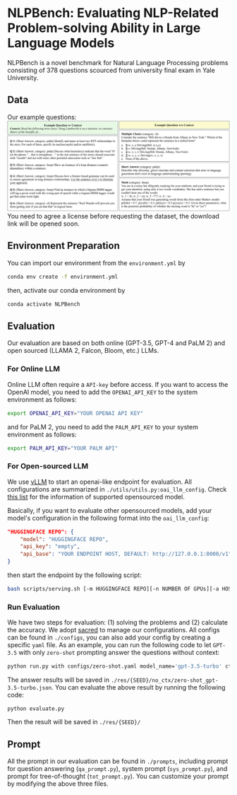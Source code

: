 # NLPBench: Evaluating NLP-Related Problem-solving Ability in Large Language Models


NLPBench is a novel benchmark for Natural Language Processing problems consisting of 378 questions scourced from university final exam in Yale University. 

## Data
Our example questions:
![Example Questions](assets/q_eg.png)
You need to agree a license before requesting the dataset, the download link will be opened soon.

## Environment Preparation
You can import our environment from the `environment.yml` by
```bash
conda env create -f environment.yml
```
then, activate our conda environment by
```bash
conda activate NLPBench
```

## Evaluation
Our evaluation are based on both online (GPT-3.5, GPT-4 and PaLM 2) and open sourced (LLAMA 2, Falcon, Bloom, etc.) LLMs.

### For Online LLM
Online LLM often require a `API-key` before access. If you want to access the OpenAI model, you need to add the `OPENAI_API_KEY` to the system environment as follows:
```bash
export OPENAI_API_KEY="YOUR OPENAI API KEY"
```
and for PaLM 2, you need to add the `PALM_API_KEY` to your system environment as follows:
```bash
export PALM_API_KEY="YOUR PALM API"
```

### For Open-sourced LLM
We use [vLLM](https://github.com/vllm-project/vllm) to start an openai-like endpoint for evaluation. All configurations are summarized in `./utils/utils.py:oai_llm_config`. Check [this list](https://vllm.readthedocs.io/en/latest/models/supported_models.html) for the information of supported opensourced model. 

Basically, if you want to evaluate other opensourced models, add your model's configuration in the following format into the `oai_llm_config`:
```json
"HUGGINGFACE REPO": {
    "model": "HUGGINGFACE REPO",
    "api_key": "empty",
    "api_base": "YOUR ENDPOINT HOST, DEFAULT: http://127.0.0.1:8000/v1",
}
```
then start the endpoint by the following script:
```bash
bash scripts/serving.sh [-m HUGGINGFACE REPO][-n NUMBER OF GPUs][-a HOST ADDRESS, DEFAULT: 127.0.0.1][-p PORT, DEFAULT: 8000]
```

### Run Evaluation
We have two steps for evaluation: (1) solving the problems and (2) calculate the accuracy.
We adopt [sacred](https://github.com/IDSIA/sacred) to manage our configurations. All configs can be found in `./configs`, you can also add your config by creating a specific `yaml` file. As an example, you can run the following code to let `GPT-3.5` with only `zero-shot` prompting answer the questions without context:
```bash
python run.py with configs/zero-shot.yaml model_name='gpt-3.5-turbo' ctx=False
```
The answer results will be saved in `./res/{SEED}/no_ctx/zero-shot_gpt-3.5-turbo.json`.
You can evaluate the above result by running the following code:
```
python evaluate.py
```
Then the result will be saved in `./res/{SEED}/`

## Prompt
All the prompt in our evaluation can be found in `./prompts`, including prompt for question answering (`qa_prompt.py`), system prompt (`sys_prompt.py`), and prompt for tree-of-thought (`tot_prompt.py`). You can customize your prompt by modifying the above three files.

